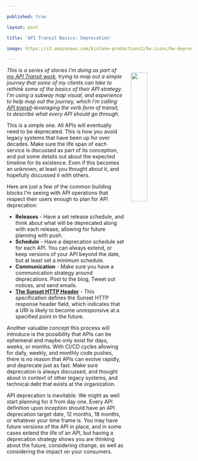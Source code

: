 ---
published: true
layout: post
title: 'API Transit Basics: Deprecation'
image: https://s3.amazonaws.com/kinlane-productions2/bw-icons/bw-deprecation-2.png
---

<p><img src="https://s3.amazonaws.com/kinlane-productions2/bw-icons/bw-deprecation-2.png" align="right" width="30%" style="padding: 15px;" />

<p><em>This is a series of stories I’m doing as part of <a href="http://basics.apievangelist.com/">my API Transit work</a>, trying to map out a simple journey that some of my clients can take to rethink some of the basics of their API strategy. I’m using a subway map visual, and experience to help map out the journey, which I’m calling <a href="http://basics.apievangelist.com/">API transit</a>–leveraging the verb form of transit, to describe what every API should go through.</em>

<p>This is a simple one. All APIs will eventually need to be deprecated. This is how you avoid legacy systems that have been up for over decades. Make sure the life span of each service is discussed as part of its conception, and put some details out about the expected timeline for its existence. Even if this becomes an unknown, at least you thought about it, and hopefully discussed it with others.

<p>Here are just a few of the common building blocks I’m seeing with API operations that respect their users enough to plan for API deprecation:

<ul>
  <li><strong>Releases</strong> - Have a set release schedule, and think about what will be deprecated along with each release, allowing for future planning with push.</li>
  <li><strong>Schedule</strong> - Have a deprecation schedule set for each API. You can always extend, or keep versions of your API beyond the date, but at least set a minimum schedule.</li>
  <li><strong>Communication</strong> - Make sure you have a communication strategy around deprecations. Post to the blog, Tweet out notices, and send emails.</li>
  <li><a href="https://tools.ietf.org/id/draft-wilde-sunset-header-03.html"><strong>The Sunset HTTP Header</strong></a> - This specification defines the Sunset HTTP response header field, which indicates that a URI is likely to become unresponsive at a specified point in the future.</li>
</ul>

<p>Another valuable concept this process will introduce is the possibility that APIs can be ephemeral and maybe only exist for days, weeks, or months. With CI/CD cycles allowing for daily, weekly, and monthly code pushes, there is no reason that APIs can evolve rapidly, and deprecate just as fast. Make sure deprecation is always discussed, and thought about in context of other legacy systems, and technical debt that exists at the organization.

<p>API deprecation is inevitable. We might as well start planning for it from day one. Every API definition upon inception should have an API deprecation target date, 12 months, 18 months, or whatever your time frame is. You may have future versions of the API in place, and in some cases extend the life of an API, but having a deprecation strategy shows you are thinking about the future, considering change, as well as considering the impact on your consumers.


